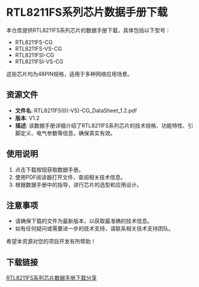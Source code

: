 # RTL8211FS系列芯片数据手册下载

本仓库提供RTL8211FS系列芯片的数据手册下载，具体包括以下型号：

- RTL8211FS-CG
- RTL8211FS-VS-CG
- RTL8211FSI-CG
- RTL8211FSI-VS-CG

这些芯片均为48PIN规格，适用于多种网络应用场景。

## 资源文件

- **文件名**: RTL8211FS(I)(-VS)-CG_DataSheet_1.2.pdf
- **版本**: V1.2
- **描述**: 该数据手册详细介绍了RTL8211FS系列芯片的技术规格、功能特性、引脚定义、电气参数等信息，确保真实有效。

## 使用说明

1. 点击下载按钮获取数据手册。
2. 使用PDF阅读器打开文件，查阅相关技术信息。
3. 根据数据手册中的指导，进行芯片的选型和应用设计。

## 注意事项

- 请确保下载的文件为最新版本，以获取最准确的技术信息。
- 如有任何疑问或需要进一步的技术支持，请联系相关技术支持团队。

希望本资源对您的项目开发有所帮助！

## 下载链接

[RTL8211FS系列芯片数据手册下载分享](https://pan.quark.cn/s/8bbfc307deee)